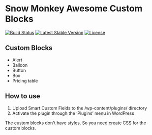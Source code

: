 # Snow Monkey Awesome Custom Blocks

[![Build Status](https://travis-ci.org/inc2734/snow-monkey-awesome-custom-blocks.svg?branch=master)](https://travis-ci.org/inc2734/snow-monkey-awesome-custom-blocks)
[![Latest Stable Version](https://poser.pugx.org/inc2734/snow-monkey-awesome-custom-blocks/v/stable)](https://packagist.org/packages/inc2734/snow-monkey-awesome-custom-blocks)
[![License](https://poser.pugx.org/inc2734/snow-monkey-awesome-custom-blocks/license)](https://packagist.org/packages/inc2734/snow-monkey-awesome-custom-blocks)

## Custom Blocks

* Alert
* Balloon
* Button
* Box
* Pricing table

## How to use

1. Upload Smart Custom Fields to the /wp-content/plugins/ directory
1. Activate the plugin through the ‘Plugins’ menu in WordPress

The custom blocks don't have styles. So you need create CSS for the custom blocks.
